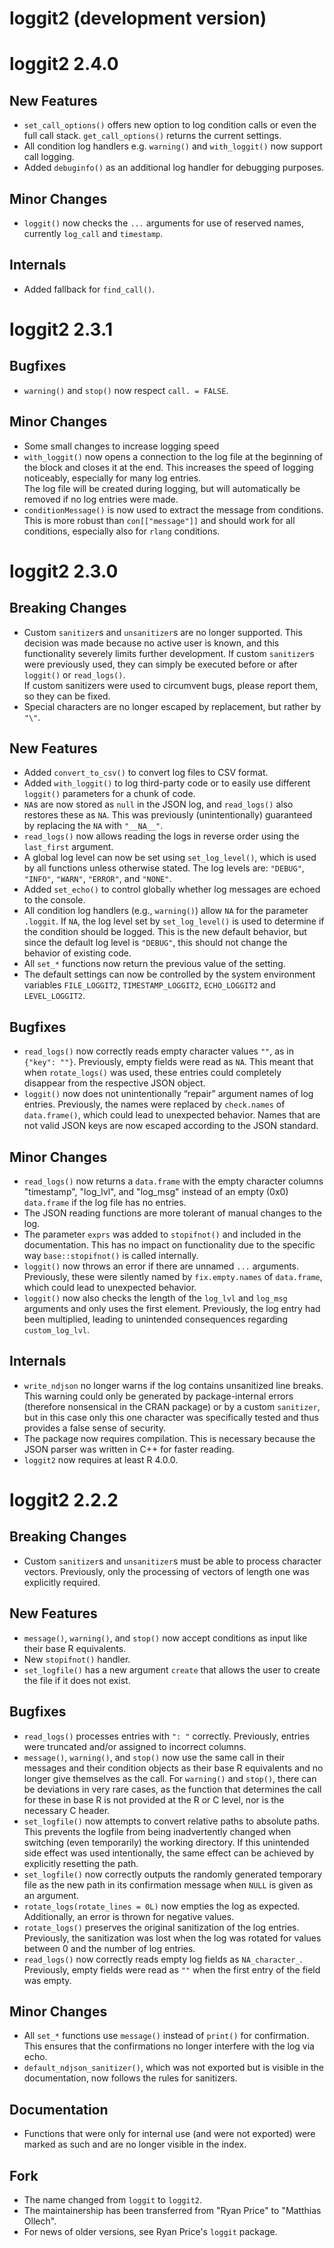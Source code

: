# loggit2 (development version)

# loggit2 2.4.0

## New Features
* `set_call_options()` offers new option to log condition calls or even the full call stack. `get_call_options()` returns the current settings.
*  All condition log handlers e.g. `warning()` and `with_loggit()` now support call logging.
* Added `debuginfo()` as an additional log handler for debugging purposes.

## Minor Changes
* `loggit()` now checks the `...` arguments for use of reserved names, currently `log_call` and `timestamp`.

## Internals
*  Added fallback for `find_call()`.

# loggit2 2.3.1

## Bugfixes
* `warning()` and `stop()` now respect `call. = FALSE`.

## Minor Changes
* Some small changes to increase logging speed
* `wìth_loggit()` now opens a connection to the log file at the beginning of the block and closes it at the end.
  This increases the speed of logging noticeably, especially for many log entries.  
  The log file will be created during logging, but will automatically be removed if no log entries were made.
* `conditionMessage()` is now used to extract the message from conditions. This is more robust than `con[["message"]]`
  and should work for all conditions, especially also for `rlang` conditions.

# loggit2 2.3.0

## Breaking Changes
* Custom `sanitizer`s and `unsanitizer`s are no longer supported. This decision was made because no active user is known,
  and this functionality severely limits further development. If custom `sanitizer`s were previously used,
  they can simply be executed before or after `loggit()` or `read_logs()`.  
  If custom sanitizers were used to circumvent bugs, please report them, so they can be fixed.
* Special characters are no longer escaped by replacement, but rather by `"\"`.

## New Features
* Added `convert_to_csv()` to convert log files to CSV format.
* Added `with_loggit()` to log third-party code or to easily use different `loggit()` parameters for a chunk of code.
* `NA`s are now stored as `null` in the JSON log, and `read_logs()` also restores these as `NA`. This was previously (unintentionally) guaranteed by replacing the `NA` with `"__NA__"`.
* `read_logs()` now allows reading the logs in reverse order using the `last_first` argument.
* A global log level can now be set using `set_log_level()`, which is used by all functions unless otherwise stated. The log levels are: `"DEBUG"`, `"INFO"`, `"WARN"`, `"ERROR"`, and `"NONE"`.
* Added `set_echo()` to control globally whether log messages are echoed to the console.
* All condition log handlers (e.g., `warning()`) allow `NA` for the parameter `.loggit`. If `NA`, the log level set by `set_log_level()` is used
  to determine if the condition should be logged. This is the new default behavior, but since the default log level is `"DEBUG"`, this should not change the behavior of existing code.
* All `set_*` functions now return the previous value of the setting.
* The default settings can now be controlled by the system environment variables `FILE_LOGGIT2`, `TIMESTAMP_LOGGIT2`, `ECHO_LOGGIT2` and `LEVEL_LOGGIT2`.

## Bugfixes 
* `read_logs()` now correctly reads empty character values `""`, as in `{"key": ""}`. 
  Previously, empty fields were read as `NA`. This meant that when `rotate_logs()` was used,
  these entries could completely disappear from the respective JSON object.
* `loggit()` now does not unintentionally “repair” argument names of log entries. 
  Previously, the names were replaced by `check.names` of `data.frame()`, which could lead to unexpected behavior.
  Names that are not valid JSON keys are now escaped according to the JSON standard.

## Minor Changes
* `read_logs()` now returns a `data.frame` with the empty character columns "timestamp", "log_lvl", and "log_msg" instead of an empty (0x0) `data.frame` if the log file has no entries.
* The JSON reading functions are more tolerant of manual changes to the log.
* The parameter `exprs` was added to `stopifnot()` and included in the documentation. This has no impact on functionality due to the specific way `base::stopifnot()` is called internally.
* `loggit()` now throws an error if there are unnamed `...` arguments. Previously, these were silently named by `fix.empty.names` of `data.frame`, which could lead to unexpected behavior.
* `loggit()` now also checks the length of the `log_lvl` and `log_msg` arguments and only uses the first element. 
  Previously, the log entry had been multiplied, leading to unintended consequences regarding `custom_log_lvl`.

## Internals
* `write_ndjson` no longer warns if the log contains unsanitized line breaks. This warning could only be generated by package-internal errors
  (therefore nonsensical in the CRAN package) or by a custom `sanitizer`, but in this case only this one character was specifically tested and thus provides a false sense of security.
* The package now requires compilation. This is necessary because the JSON parser was written in C++ for faster reading.
* `loggit2` now requires at least R 4.0.0. 

# loggit2 2.2.2

## Breaking Changes
* Custom `sanitizer`s and `unsanitizer`s must be able to process character vectors.
  Previously, only the processing of vectors of length one was explicitly required.

## New Features
* `message()`, `warning()`, and `stop()` now accept conditions as input like their base R equivalents.
* New `stopifnot()` handler.
* `set_logfile()` has a new argument `create` that allows the user to create the file if it does not exist.

## Bugfixes 
* `read_logs()` processes entries with `": "` correctly. 
  Previously, entries were truncated and/or assigned to incorrect columns.
* `message()`, `warning()`, and `stop()` now use the same call in their messages and their condition objects as their base R equivalents and no longer give themselves as the call. 
  For `warning()` and `stop()`, there can be deviations in very rare cases, as the function that determines the call for these in base R is not provided at the R or C level, nor is the necessary C header.
* `set_logfile()` now attempts to convert relative paths to absolute paths. This prevents the logfile from being inadvertently changed when switching (even temporarily) the working directory. 
  If this unintended side effect was used intentionally, the same effect can be achieved by explicitly resetting the path.
* `set_logfile()` now correctly outputs the randomly generated temporary file as the new path in its confirmation message when `NULL` is given as an argument.
* `rotate_logs(rotate_lines = 0L)` now empties the log as expected. Additionally, an error is thrown for negative values.
* `rotate_logs()` preserves the original sanitization of the log entries. Previously, the sanitization was lost when the log was rotated for values between 0 and the number of log entries.
* `read_logs()` now correctly reads empty log fields as `NA_character_`. Previously, empty fields were read as `""` when the first entry of the field was empty.

## Minor Changes
* All `set_*` functions use `message()` instead of `print()` for confirmation. This ensures that the confirmations no longer interfere with the log via echo.
* `default_ndjson_sanitizer()`, which was not exported but is visible in the documentation, now follows the rules for sanitizers.

## Documentation
* Functions that were only for internal use (and were not exported) were marked as such and are no longer visible in the index.

## Fork
* The name changed from `loggit` to `loggit2`.
* The maintainership has been transferred from "Ryan Price" to "Matthias Ollech".
* For news of older versions, see Ryan Price's `loggit` package.
